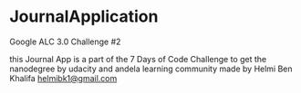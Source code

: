 # JournalApplication
Google ALC 3.0 Challenge #2

this Journal App is a part of the 7 Days of Code Challenge to get the nanodegree by udacity and andela learning community made by Helmi Ben Khalifa helmibk1@gmail.com

